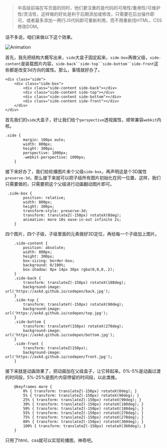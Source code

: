 > 中高级前端在写页面的同时，他们更注重的是代码的可用性/重用性/可维护性/灵活性，这样做的好处是利于后期添加或修改，只需要在后台操作即可，或者最多添加一两行JS代码即可重新利用，而不用重新找HTML、CSS修改DOM。

话不多说，咱们来做以下这个效果。

![Animation](http://binylu.cn/new/3D.gif)

首先，我先把结构大概写出来，`side`大盒子固定起来，`side-box`再做父级，`side-content`是装载图片内容，`side-back``side-top``side-bottom``side-front`这些都是改变3d方向的属性。那么，事情就好办了。

```
<div class="side">
    <div class="side-box">
        <div class="side-content side-back"></div>
        <div class="side-content side-top"></div>
        <div class="side-content side-bottom"></div>
        <div class="side-content side-front"></div>
    </div>
</div>
```

首先我们的`side`大盒子，好让我们给个`perspective`透视属性，顺带兼容`webkit`内核。

```c&#39;s
.side {
        margin: 100px auto;
        width: 800px;
        height: 300px;
        perspective: 1000px;
        -webkit-perspective: 1000px;
    }

```

接下来好办了，我们给轮播图片来个父级`side-box`，再声明这是个3D属性`preserve-3d`，那么接下来就可以把子级所有图片初始化在同一位置，这样，我们只需要做的，只需要把这个父级进行动画翻动图片即可。

```
 .side-box {
        position: relative;
        width: 800px;
        height: 300px;
        transform-style: preserve-3d;
        transform: translateZ(-150px) rotateX(0deg);
        animation: more 10s ease-in-out infinite 2s;
    }

```

四个图片，四个子级，子级里面的元素做好3D定位，再给每一个子级加上图片。

```
    .side-content {
        position: absolute;
        width: 800px;
        height: 300px;
        box-sizing: border-box;
        background: 0/100%;
        box-shadow: 8px 14px 38px rgba(0,0,0,.2);
    }
    .side-back {
        transform: translateZ(-150px) rotateX(180deg);
		background-image: url('https://askd.github.io/codepen/back.jpg');
    }
    .side-top {
        transform: translateY(-150px) rotateX(90deg);
		background-image: url('https://askd.github.io/codepen/top.jpg');
    }
    .side-bottom {
        transform: translateY(150px) rotateX(270deg);
		background-image: url('https://askd.github.io/codepen/bottom.jpg');
    }
    .side-front {
        transform: translateZ(150px);
		background-image: url('https://askd.github.io/codepen/front.jpg');
    }
```

接下来就是动画效果了，把动画加在父级盒子，让它转起来。0%-5%是动画过渡的时间段，5%-25%是图片内容停留的时间段，以此类推。

```
    @keyframes more {
        0% { transform: translateZ(-150px) rotateX(0deg); }
        5% { transform: translateZ(-150px) rotateX(90deg); }
        25% { transform: translateZ(-150px) rotateX(90deg); }
        30% { transform: translateZ(-150px) rotateX(180deg); }
        50% { transform: translateZ(-150px) rotateX(180deg); }
        55% { transform: translateZ(-150px) rotateX(270deg); }
        75% { transform: translateZ(-150px) rotateX(270deg); }
        80% { transform: translateZ(-150px) rotateX(360deg); }
        100% { transform: translateZ(-150px) rotateX(360deg); }
    }

```

只用了html、css就可以实现轮播图，神奇吧。